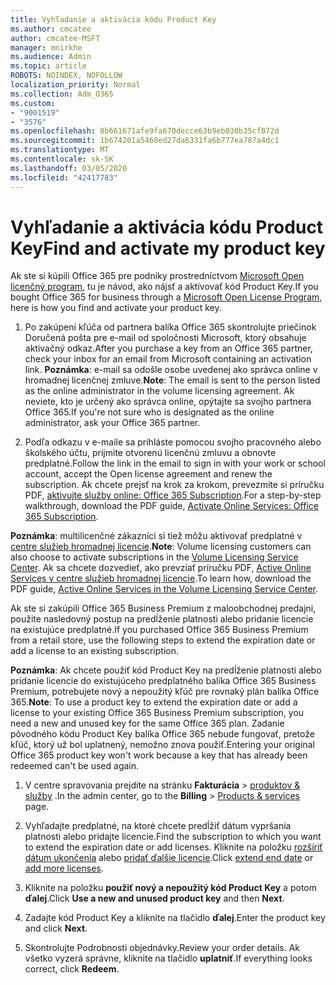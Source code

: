 ```yaml
---
title: Vyhľadanie a aktivácia kódu Product Key
ms.author: cmcatee
author: cmcatee-MSFT
manager: mnirkhe
ms.audience: Admin
ms.topic: article
ROBOTS: NOINDEX, NOFOLLOW
localization_priority: Normal
ms.collection: Adm_O365
ms.custom:
- "9001519"
- "3576"
ms.openlocfilehash: 8b661671afe9fa670decce63b9eb030b35cf072d
ms.sourcegitcommit: 1b674201a5460ed27da6331fa6b777ea787a4dc1
ms.translationtype: MT
ms.contentlocale: sk-SK
ms.lasthandoff: 03/05/2020
ms.locfileid: "42417783"
---
```

# <a name="find-and-activate-my-product-key"></a><span data-ttu-id="14190-102">Vyhľadanie a aktivácia kódu Product Key</span><span class="sxs-lookup"><span data-stu-id="14190-102">Find and activate my product key</span></span>

<span data-ttu-id="14190-103">Ak ste si kúpili Office 365 pre podniky prostredníctvom [Microsoft Open licenčný program](https://go.microsoft.com/fwlink/p/?LinkID=613298), tu je návod, ako nájsť a aktivovať kód Product Key.</span><span class="sxs-lookup"><span data-stu-id="14190-103">If you bought Office 365 for business through a [Microsoft Open License Program](https://go.microsoft.com/fwlink/p/?LinkID=613298), here is how you find and activate your product key.</span></span>

1. <span data-ttu-id="14190-104">Po zakúpení kľúča od partnera balíka Office 365 skontrolujte priečinok Doručená pošta pre e-mail od spoločnosti Microsoft, ktorý obsahuje aktivačný odkaz.</span><span class="sxs-lookup"><span data-stu-id="14190-104">After you purchase a key from an Office 365 partner, check your inbox for an email from Microsoft containing an activation link.</span></span>  <span data-ttu-id="14190-105">**Poznámka**: e-mail sa odošle osobe uvedenej ako správca online v hromadnej licenčnej zmluve.</span><span class="sxs-lookup"><span data-stu-id="14190-105">**Note**: The email is sent to the person listed as the online administrator in the volume licensing agreement.</span></span>  <span data-ttu-id="14190-106">Ak neviete, kto je určený ako správca online, opýtajte sa svojho partnera Office 365.</span><span class="sxs-lookup"><span data-stu-id="14190-106">If you're not sure who is designated as the online administrator, ask your Office 365 partner.</span></span>

2. <span data-ttu-id="14190-107">Podľa odkazu v e-maile sa prihláste pomocou svojho pracovného alebo školského účtu, prijmite otvorenú licenčnú zmluvu a obnovte predplatné.</span><span class="sxs-lookup"><span data-stu-id="14190-107">Follow the link in the email to sign in with your work or school account, accept the Open license agreement and renew the subscription.</span></span>  <span data-ttu-id="14190-108">Ak chcete prejsť na krok za krokom, prevezmite si príručku PDF, [aktivujte služby online: Office 365 Subscription](https://go.microsoft.com/fwlink/p/?LinkId=618100).</span><span class="sxs-lookup"><span data-stu-id="14190-108">For a step-by-step walkthrough, download the PDF guide, [Activate Online Services: Office 365 Subscription](https://go.microsoft.com/fwlink/p/?LinkId=618100).</span></span> 

<span data-ttu-id="14190-109">**Poznámka**: multilicenčné zákazníci si tiež môžu aktivovať predplatné v [centre služieb hromadnej licencie](https://go.microsoft.com/fwlink/p/?LinkID=282016).</span><span class="sxs-lookup"><span data-stu-id="14190-109">**Note**: Volume licensing customers can also choose to activate subscriptions in the [Volume Licensing Service Center](https://go.microsoft.com/fwlink/p/?LinkID=282016).</span></span>  <span data-ttu-id="14190-110">Ak sa chcete dozvedieť, ako prevziať príručku PDF, [Active Online Services v centre služieb hromadnej licencie](https://go.microsoft.com/fwlink/p/?LinkId=618096).</span><span class="sxs-lookup"><span data-stu-id="14190-110">To learn how, download the PDF guide, [Active Online Services in the Volume Licensing Service Center](https://go.microsoft.com/fwlink/p/?LinkId=618096).</span></span>

<span data-ttu-id="14190-111">Ak ste si zakúpili Office 365 Business Premium z maloobchodnej predajni, použite nasledovný postup na predĺženie platnosti alebo pridanie licencie na existujúce predplatné.</span><span class="sxs-lookup"><span data-stu-id="14190-111">If you purchased Office 365 Business Premium from a retail store, use the following steps to extend the expiration date or add a license to an existing subscription.</span></span>

<span data-ttu-id="14190-112">**Poznámka**: Ak chcete použiť kód Product Key na predĺženie platnosti alebo pridanie licencie do existujúceho predplatného balíka Office 365 Business Premium, potrebujete nový a nepoužitý kľúč pre rovnaký plán balíka Office 365.</span><span class="sxs-lookup"><span data-stu-id="14190-112">**Note**: To use a product key to extend the expiration date or add a license to your existing Office 365 Business Premium subscription, you need a new and unused key for the same Office 365 plan.</span></span>  <span data-ttu-id="14190-113">Zadanie pôvodného kódu Product Key balíka Office 365 nebude fungovať, pretože kľúč, ktorý už bol uplatnený, nemožno znova použiť.</span><span class="sxs-lookup"><span data-stu-id="14190-113">Entering your original Office 365 product key won't work because a key that has already been redeemed can't be used again.</span></span>

1. <span data-ttu-id="14190-114">V centre spravovania prejdite na stránku **Fakturácia** > [produktov & služby](https://go.microsoft.com/fwlink/p/?linkid=842054) .</span><span class="sxs-lookup"><span data-stu-id="14190-114">In the admin center, go to the **Billing** > [Products & services](https://go.microsoft.com/fwlink/p/?linkid=842054) page.</span></span>

2. <span data-ttu-id="14190-115">Vyhľadajte predplatné, na ktoré chcete predĺžiť dátum vypršania platnosti alebo pridajte licencie.</span><span class="sxs-lookup"><span data-stu-id="14190-115">Find the subscription to which you want to extend the expiration date or add licenses.</span></span>  <span data-ttu-id="14190-116">Kliknite na položku [rozšíriť dátum ukončenia](https://go.microsoft.com/fwlink/p/?linkid=842054) alebo [pridať ďalšie licencie](https://go.microsoft.com/fwlink/p/?linkid=842054).</span><span class="sxs-lookup"><span data-stu-id="14190-116">Click [extend end date](https://go.microsoft.com/fwlink/p/?linkid=842054) or [add more licenses](https://go.microsoft.com/fwlink/p/?linkid=842054).</span></span>

3. <span data-ttu-id="14190-117">Kliknite na položku **použiť nový a nepoužitý kód Product Key** a potom **ďalej**.</span><span class="sxs-lookup"><span data-stu-id="14190-117">Click **Use a new and unused product key** and then **Next**.</span></span>

4. <span data-ttu-id="14190-118">Zadajte kód Product Key a kliknite na tlačidlo **ďalej**.</span><span class="sxs-lookup"><span data-stu-id="14190-118">Enter the product key and click **Next**.</span></span>

5. <span data-ttu-id="14190-119">Skontrolujte Podrobnosti objednávky.</span><span class="sxs-lookup"><span data-stu-id="14190-119">Review your order details.</span></span>  <span data-ttu-id="14190-120">Ak všetko vyzerá správne, kliknite na tlačidlo **uplatniť**.</span><span class="sxs-lookup"><span data-stu-id="14190-120">If everything looks correct, click **Redeem**.</span></span>